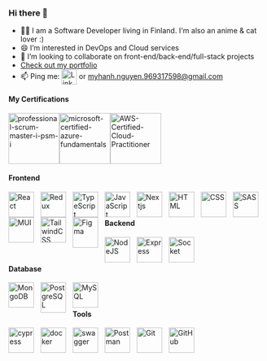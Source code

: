 
### Hi there 👋

- 👨‍💻 I am a Software Developer living in Finland. I'm also an anime & cat lover :)
- 😄 I’m interested in DevOps and Cloud services
- 👯 I’m looking to collaborate on front-end/back-end/full-stack projects
- <a href="https://portfolio-1aiw.onrender.com/" > Check out my portfolio </a>
- 📫 Ping me: <a href="https://www.linkedin.com/in/hanhnguyen24/"><img align="center" alt="Linkedin" src="https://user-images.githubusercontent.com/40695548/156189387-4a94d172-b291-4e04-8521-59736c14354d.png" width="30px"/></a> or myhanh.nguyen.969317598@gmail.com

#### My Certifications

<img  alt="professional-scrum-master-i-psm-i" src="https://user-images.githubusercontent.com/40695548/152005920-811b9b68-c2ed-4371-b6ac-c0083f26f749.png" width="100px"/><img alt="microsoft-certified-azure-fundamentals" src="https://user-images.githubusercontent.com/40695548/152005929-ae2b1aa2-22cc-4a05-afb0-8688d62d7f81.png" width="100px"/><img alt="AWS-Certified-Cloud-Practitioner" src="https://user-images.githubusercontent.com/40695548/156188753-442a1f51-3e9c-410a-83e7-79ed736efc2e.png" width="100px"/>

#### Frontend

<img align="left" alt="React" width="50px" style="padding-right:10px;" src="https://cdn.jsdelivr.net/gh/devicons/devicon/icons/react/react-original.svg" />
<img align="left" alt="Redux" width="50px" style="padding-right:10px;" src="https://cdn.jsdelivr.net/gh/devicons/devicon/icons/redux/redux-original.svg" />
<img align="left" alt="TypeScript" width="50px" style="padding-right:10px;" src="https://cdn.jsdelivr.net/gh/devicons/devicon/icons/typescript/typescript-plain.svg" />
<img align="left" alt="JavaScript" width="50px" style="padding-right:10px;" src="https://cdn.jsdelivr.net/gh/devicons/devicon/icons/javascript/javascript-plain.svg" />
<img align="left" alt="Nextjs" width="50px" style="padding-right:10px;" src="https://cdn.jsdelivr.net/gh/devicons/devicon/icons/nextjs/nextjs-original.svg" />
<img align="left" alt="HTML" width="50px" style="padding-right:10px;" src="https://cdn.jsdelivr.net/gh/devicons/devicon/icons/html5/html5-plain.svg" />
<img align="left" alt="CSS" width="50px" style="padding-right:10px;" src="https://cdn.jsdelivr.net/gh/devicons/devicon/icons/css3/css3-plain.svg" />
<img align="left" alt="SASS" width="50px" style="padding-right:10px;" src="https://cdn.jsdelivr.net/gh/devicons/devicon/icons/sass/sass-original.svg" />
<img align="left" alt="MUI" width="50px" style="padding-right:10px;" src="https://cdn.jsdelivr.net/gh/devicons/devicon/icons/materialui/materialui-original.svg" />
<img align="left" alt="TailwindCSS" width="50px" style="padding-right:10px;" src="https://cdn.jsdelivr.net/gh/devicons/devicon/icons/tailwindcss/tailwindcss-original.svg" />
<img align="left" alt="Figma" width="50px" style="padding-right:10px;" src="https://cdn.jsdelivr.net/gh/devicons/devicon/icons/figma/figma-original.svg" height="60" width="60" /><br />

<br/>

#### Backend

<img align="left" alt="NodeJS" width="50px" style="padding-right:10px;" src="https://cdn.jsdelivr.net/gh/devicons/devicon/icons/nodejs/nodejs-original-wordmark.svg" />
<img align="left" alt="Express" width="50px" style="padding-right:10px;" src="https://cdn.jsdelivr.net/gh/devicons/devicon/icons/express/express-original.svg" />
<img align="left" alt="Socket" width="50px" style="padding-right:10px;" src="https://cdn.jsdelivr.net/gh/devicons/devicon/icons/socketio/socketio-original-wordmark.svg" /><br />



<br/>

#### Database

<img align="left" alt="MongoDB" width="50px" style="padding-right:10px;"  src="https://cdn.jsdelivr.net/gh/devicons/devicon/icons/mongodb/mongodb-plain-wordmark.svg"  />
<img align="left" alt="PostgreSQL" width="50px" style="padding-right:10px;" src="https://cdn.jsdelivr.net/gh/devicons/devicon/icons/postgresql/postgresql-plain-wordmark.svg" width="60" height="60" />
<img align="left" alt="MySQL" width="50px" style="padding-right:10px;" src="https://cdn.jsdelivr.net/gh/devicons/devicon/icons/mysql/mysql-original-wordmark.svg" /><br />

<br/>

#### Tools

<img align="left" alt="cypress" width="50px" style="padding-right:10px;" src="https://media.slid.es/avatars/1098231/Cypress_Logomark_Color_Dark_BG.jpg" />
<img  align="left" alt="docker" width="50px" style="padding-right:10px;" src="https://www.docker.com/wp-content/uploads/2022/03/vertical-logo-monochromatic.png"/>
<img  align="left" alt="swagger" width="50px" style="padding-right:10px;" src="https://static-00.iconduck.com/assets.00/swagger-icon-512x512-halz44im.png" />
<img align="left" alt="Postman" width="50px" style="padding-right:10px;" src="https://user-images.githubusercontent.com/67447840/220038329-e5213d83-ec34-4a82-9647-1b70ff8f2bfe.png" />
<img align="left" alt="Git" width="50px" style="padding-right:10px;" src="https://cdn.jsdelivr.net/gh/devicons/devicon/icons/git/git-original.svg" />
<img align="left" alt="GitHub" width="50px" style="padding-right:10px;" src="https://user-images.githubusercontent.com/67447840/220037637-cff5669e-da0e-45de-98f1-cdf5b67fff26.png" /> 

<br/>
